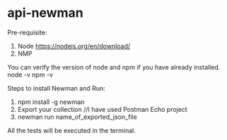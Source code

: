 # api-newman

Pre-requisite:
1. Node https://nodejs.org/en/download/
2. NMP  

You can verify the version of node and npm if you have already installed.
node -v
npm -v

Steps to install Newman and Run:
1. npm install -g newman
2. Export your collection //I have used Postman Echo project
3. newman run name_of_exported_json_file

All the tests will be executed in the terminal.

